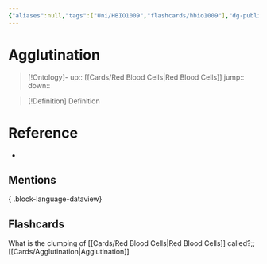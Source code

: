 ```yaml
---
{"aliases":null,"tags":["Uni/HBIO1009","flashcards/hbio1009"],"dg-publish":true,"permalink":"/cards/agglutination/","dgPassFrontmatter":true}
---
```


# Agglutination

> [!Ontology]-
> up:: [[Cards/Red Blood Cells\|Red Blood Cells]]
> jump::
> down:: 

> [!Definition] Definition

# Reference

- 

## Mentions


{ .block-language-dataview}

## Flashcards

What is the clumping of [[Cards/Red Blood Cells\|Red Blood Cells]] called?;;[[Cards/Agglutination\|Agglutination]]
<!--SR:!2023-11-01,120,270-->